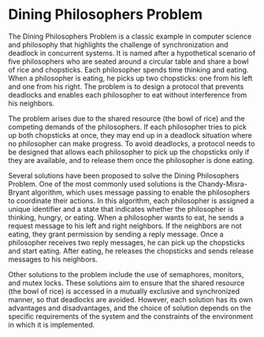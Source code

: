 # Dining Philosophers Problem

The Dining Philosophers Problem is a classic example in computer science and philosophy that highlights the challenge of synchronization and deadlock in concurrent systems. It is named after a hypothetical scenario of five philosophers who are seated around a circular table and share a bowl of rice and chopsticks. Each philosopher spends time thinking and eating. When a philosopher is eating, he picks up two chopsticks: one from his left and one from his right. The problem is to design a protocol that prevents deadlocks and enables each philosopher to eat without interference from his neighbors.

The problem arises due to the shared resource (the bowl of rice) and the competing demands of the philosophers. If each philosopher tries to pick up both chopsticks at once, they may end up in a deadlock situation where no philosopher can make progress. To avoid deadlocks, a protocol needs to be designed that allows each philosopher to pick up the chopsticks only if they are available, and to release them once the philosopher is done eating.

Several solutions have been proposed to solve the Dining Philosophers Problem. One of the most commonly used solutions is the Chandy-Misra-Bryant algorithm, which uses message passing to enable the philosophers to coordinate their actions. In this algorithm, each philosopher is assigned a unique identifier and a state that indicates whether the philosopher is thinking, hungry, or eating. When a philosopher wants to eat, he sends a request message to his left and right neighbors. If the neighbors are not eating, they grant permission by sending a reply message. Once a philosopher receives two reply messages, he can pick up the chopsticks and start eating. After eating, he releases the chopsticks and sends release messages to his neighbors.

Other solutions to the problem include the use of semaphores, monitors, and mutex locks. These solutions aim to ensure that the shared resource (the bowl of rice) is accessed in a mutually exclusive and synchronized manner, so that deadlocks are avoided. However, each solution has its own advantages and disadvantages, and the choice of solution depends on the specific requirements of the system and the constraints of the environment in which it is implemented.
